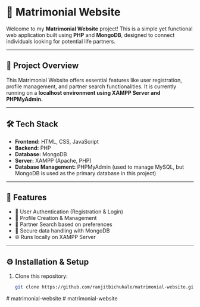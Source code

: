 # 💍 Matrimonial Website

Welcome to my **Matrimonial Website** project! This is a simple yet functional web application built using **PHP** and **MongoDB**, designed to connect individuals looking for potential life partners.

---

## 📌 Project Overview

This Matrimonial Website offers essential features like user registration, profile management, and partner search functionalities. It is currently running on a **localhost environment using XAMPP Server and PHPMyAdmin.**

---

## 🛠️ Tech Stack

- **Frontend:** HTML, CSS, JavaScript
- **Backend:** PHP
- **Database:** MongoDB
- **Server:** XAMPP (Apache, PHP)
- **Database Management:** PHPMyAdmin (used to manage MySQL, but MongoDB is used as the primary database in this project)

---

## 🚀 Features

- 🔐 User Authentication (Registration & Login)
- 📝 Profile Creation & Management
- 💑 Partner Search based on preferences
- 📂 Secure data handling with MongoDB
- 🌐 Runs locally on XAMPP Server

---

## ⚙️ Installation & Setup

1. Clone this repository:
   ```bash
   git clone https://github.com/ranjitbichukale/matrimonial-website.git
#   m a t r i m o n i a l - w e b s i t e  
 #   m a t r i m o n i a l - w e b s i t e  
 